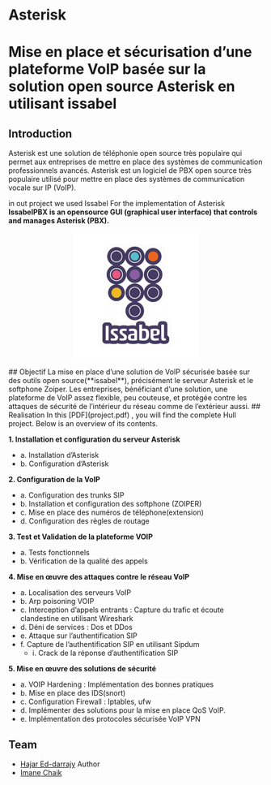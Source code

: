 # Asterisk
#  Mise en place et sécurisation d’une plateforme VoIP basée sur la solution open source Asterisk en utilisant issabel

## Introduction
Asterisk est une solution de téléphonie open source très populaire qui permet aux entreprises de mettre en place des systèmes de communication professionnels avancés. Asterisk est un logiciel de PBX open source très populaire utilisé pour mettre en place des systèmes de communication vocale sur IP (VoIP).

in out project  we used Issabel For the implementation of Asterisk<br>
**IssabelPBX is an opensource GUI (graphical user interface) that controls and manages Asterisk (PBX).**
<p align="center">
  <img width="250" height="250" src="issabel.png">
</p>
## Objectif 
La mise en place d’une solution de VoIP sécurisée basée sur des outils open source(**issabel**), précisément le serveur Asterisk et le softphone Zoiper. Les entreprises, bénéficiant d’une solution, une plateforme de VoIP assez flexible, peu couteuse, et protégée contre les attaques de sécurité de l’intérieur du réseau comme de l’extérieur aussi.
## Realisation 
In this [PDF](project.pdf) , you will find the complete Hull project. Below is an overview of its contents.

**1. Installation et configuration du serveur Asterisk** 
  - a. Installation d’Asterisk <br>
  - b. Configuration d’Asterisk  <br>

**2. Configuration de la VoIP** 
  - a. Configuration des trunks SIP  <br>
  - b. Installation et configuration des softphone (ZOIPER) <br> 
  - c. Mise en place des numéros de téléphone(extension)  <br>
  - d. Configuration des règles de routage  <br>

**3. Test et Validation de la plateforme VOIP** 
  - a. Tests fonctionnels   <br>
  - b. Vérification de la qualité des appels <br>

**4. Mise en œuvre des attaques contre le réseau VoIP** 
  - a. Localisation des serveurs VoIP  <br>
  - b. Arp poisoning VOIP  <br>
  - c. Interception d’appels entrants : Capture du trafic et écoute clandestine en utilisant Wireshark <br> 
  - d. Déni de services : Dos et DDos  <br>
  - e. Attaque sur l’authentification SIP  <br>
  - f. Capture de l’authentification SIP en utilisant Sipdum <br> 
     - i. Crack de la réponse d’authentification SIP  <br>

**5. Mise en œuvre des solutions de sécurité** 
  - a. VOIP Hardening : Implémentation des bonnes pratiques <br> 
  - b. Mise en place des IDS(snort)  <br>
  - c. Configuration Firewall : Iptables, ufw <br> 
  - d. Implémenter des solutions pour la mise en place QoS VoIP. <br> 
  - e. Implémentation des protocoles sécurisée VoIP VPN <br>
## Team
- [Hajar Ed-darrajy](https://github.com/haizy1) Author
- [Imane Chaik](https://github.com/rivenos) 
